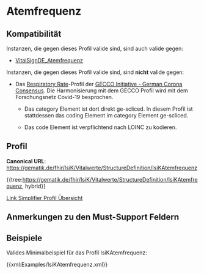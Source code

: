 # Atemfrequenz

## Kompatibilität

Instanzen, die gegen dieses Profil valide sind, sind auch valide gegen:

* [VitalSignDE_Atemfrequenz](http://fhir.de/StructureDefinition/observation-de-vitalsign-atemfrequenz)

Instanzen, die gegen dieses Profil valide sind, sind **nicht** valide gegen:

* Das [Respiratory Rate](https://www.netzwerk-universitaetsmedizin.de/fhir/StructureDefinition/respiratory-rate)-Profil der [GECCO Initiative - German Corona Consensus](https://simplifier.net/forschungsnetzcovid-19). Die Harmonisierung mit dem GECCO Profil wird mit dem Forschungsnetz Covid-19 besprochen.

  * Das category Element ist dort direkt ge-scliced. In diesem Profil ist stattdessen das coding Element im category Element ge-scliced.

  * Das code Element ist verpflichtend nach LOINC zu kodieren.

## Profil

**Canonical URL**: https://gematik.de/fhir/IsiK/Vitalwerte/StructureDefinition/IsiKAtemfrequenz

{{tree:https://gematik.de/fhir/IsiK/Vitalwerte/StructureDefinition/IsiKAtemfrequenz, hybrid}}

[Link Simplifier Profil Übersicht](https://gematik.de/fhir/IsiK/Vitalwerte/StructureDefinition/IsiKAtemfrequenz)

## Anmerkungen zu den Must-Support Feldern

## Beispiele

Valides Minimalbeispiel für das Profil IsiKAtemfrequenz:

{{xml:Examples/IsiKAtemfrequenz.xml}}
